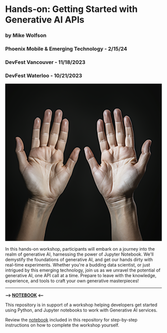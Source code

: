 # Hands-on: Getting Started with Generative AI APIs
### by Mike Wolfson
### **Phoenix Mobile & Emerging Technology** - 2/15/24
### **DevFest Vancouver** - 11/18/2023
### **DevFest Waterloo** - 10/21/2023

![GenerativeAI Created Hands](./assets/hands.png)

In this hands-on workshop, participants will embark on a journey into the realm of generative AI, harnessing the power of Jupyter Notebook. We'll demystify the foundations of generative AI, and get our hands dirty with real-time experiments. Whether you're a budding data scientist, or just intrigued by this emerging technology, join us as we unravel the potential of generative AI, one API call at a time. Prepare to leave with the knowledge, experience, and tools to craft your own generative masterpieces!

***

**--> [NOTEBOOK](./handsOnGenAI.ipynb) <--**

This repository is in support of a workshop helping developers get started using Python, and Jupyter notebooks to work with Generative AI services.

Review the [notebook](./handsOnGenAI.ipynb) included in this repository for step-by-step instructions on how to complete the workshop yourself.





